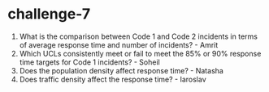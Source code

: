 # challenge-7
1. What is the comparison between Code 1 and Code 2 incidents in terms of average response time and number of incidents? - Amrit
2. Which UCLs consistently meet or fail to meet the 85% or 90% response time targets for Code 1 incidents? - Soheil
3. Does the population density affect response time? - Natasha
4. Does traffic density affect the response time? - Iaroslav

